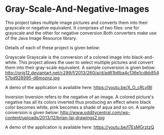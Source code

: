 # Gray-Scale-And-Negative-Images
This project takes multiple image pictures and converts them into their grayscale or negative equivalent. It comprises of two files: one for grayscale and the other for negative conversion.Both converters make use of the Java Image Resource library.

Details of each of these project is given below:

Grayscale
Grayscale is the conversion of a colored image into black-and-white. This project allows the user to select multiple pictures and convert them into their gray-scale equivalent. A sample conversion is given below:
http://orig12.deviantart.net/c299/f/2013/260/a/d/ad61b6ba4c136e1cdbb85457bd928995-d6moznz.jpg

A demo of the application is available here:
https://youtu.be/X_O_cRLyIBI

Inversion
Inversion refers to the negative of an image. A colored picture's negative has all its colors inverted thus producing an effect where black color becomes white, pink becomes a shade of aqua and so on. A sample conversion is given below:
http://www.odditycentral.com/wp-content/uploads/2013/12/brian-lai-drawings2.jpg

A demo of the application is available here:
https://youtu.be/I7EsMGrztzQ
